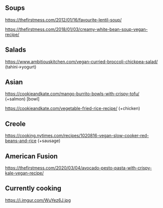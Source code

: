 ## Soups
https://thefirstmess.com/2012/01/16/favourite-lentil-soup/

https://thefirstmess.com/2018/01/03/creamy-white-bean-soup-vegan-recipe/

## Salads
https://www.ambitiouskitchen.com/vegan-curried-broccoli-chickpea-salad/ (tahini->yogurt) 
  
## Asian
https://cookieandkate.com/mango-burrito-bowls-with-crispy-tofu/ (+salmon)
[bowl]

https://cookieandkate.com/vegetable-fried-rice-recipe/ (+chicken)

## Creole
https://cooking.nytimes.com/recipes/1020816-vegan-slow-cooker-red-beans-and-rice (+sausage)

## American Fusion
https://thefirstmess.com/2020/03/04/avocado-pesto-pasta-with-crispy-kale-vegan-recipe/
  

## Currently cooking
https://i.imgur.com/WuYez6J.jpg

  

